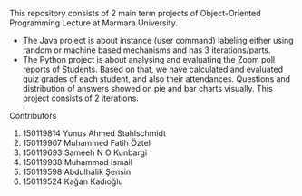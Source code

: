 This repository consists of 2 main term projects of Object-Oriented Programming Lecture at Marmara University.
- The Java project is about instance (user command) labeling either using random or machine based mechanisms and has 3 iterations/parts.
- The Python project is about analysing and evaluating the Zoom poll reports of Students. Based on that, we have calculated and evaluated quiz grades of each student, and also their attendances. Questions and distribution of answers showed on pie and bar charts visually. This project consists of 2 iterations.

Contributors
  1. 150119814 Yunus Ahmed Stahlschmidt
  2. 150119907 Muhammed Fatih Öztel
  3. 150119693 Sameeh N O Kunbargi
  4. 150119938 Muhammad Ismail
  5. 150119598 Abdulhalik Şensin
  6. 150119524 Kağan Kadıoğlu
